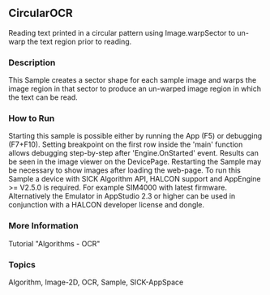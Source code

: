 ## CircularOCR
Reading text printed in a circular pattern using Image.warpSector to
un-warp the text region prior to reading.

### Description
This Sample creates a sector shape for each sample image and warps the image
region in that sector to produce an un-warped image region in which the text can be read.

### How to Run
Starting this sample is possible either by running the App (F5) or
debugging (F7+F10). Setting breakpoint on the first row inside the 'main'
function allows debugging step-by-step after 'Engine.OnStarted' event.
Results can be seen in the image viewer on the DevicePage.
Restarting the Sample may be necessary to show images after loading the web-page.
To run this Sample a device with SICK Algorithm API, HALCON support and
AppEngine >= V2.5.0 is required. For example SIM4000 with latest firmware.
Alternatively the Emulator in AppStudio 2.3 or higher can be used in conjunction
with a HALCON developer license and dongle.

### More Information
Tutorial "Algorithms - OCR"

### Topics
Algorithm, Image-2D, OCR, Sample, SICK-AppSpace